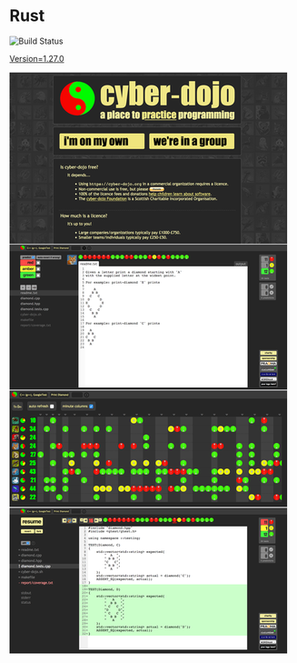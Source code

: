 # Rust

![Build Status](https://travis-ci.org/cyber-dojo-languages/rust.svg?branch=master)

[Version=1.27.0](https://github.com/cyber-dojo-languages/rust/blob/master/check_version.sh)

![cyber-dojo.org home page](https://github.com/cyber-dojo/cyber-dojo/blob/master/shared/home_page_snapshot.png)
